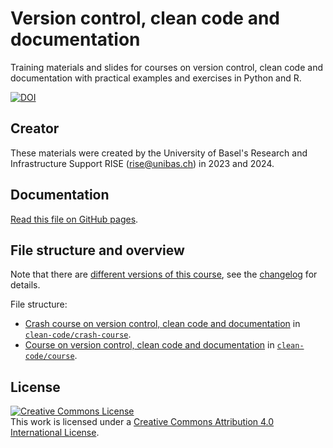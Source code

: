 # Version control, clean code and documentation

Training materials and slides for courses on version control, clean code and documentation with practical examples and exercises in Python and R.

[![DOI](https://zenodo.org/badge/DOI/10.5281/zenodo.10623276.svg)](https://doi.org/10.5281/zenodo.10623276)

## Creator

These materials were created by the University of Basel's Research and Infrastructure Support RISE (rise@unibas.ch) in 2023 and 2024. 

## Documentation

[Read this file on GitHub pages](https://rise-unibas.github.io/clean-code/).

## File structure and overview

Note that there are [different versions of this course](https://github.com/RISE-UNIBAS/clean-code/releases), see the [changelog](CHANGELOG.md)  for details.

File structure:

- [Crash course on version control, clean code and documentation](crash-course/README.md) in 
[`clean-code/crash-course`](https://github.com/RISE-UNIBAS/clean-code/tree/main/crash-course).
- [Course on version control, clean code and documentation](course/README.md) in 
[`clean-code/course`](https://github.com/RISE-UNIBAS/clean-code/tree/main/course).

## License

<a rel="license" href="http://creativecommons.org/licenses/by/4.0/"><img alt="Creative Commons License" style="border-width:0" src="https://i.creativecommons.org/l/by/4.0/88x31.png" /></a><br />This work is licensed under a <a rel="license" href="http://creativecommons.org/licenses/by/4.0/">Creative Commons Attribution 4.0 International License</a>.
